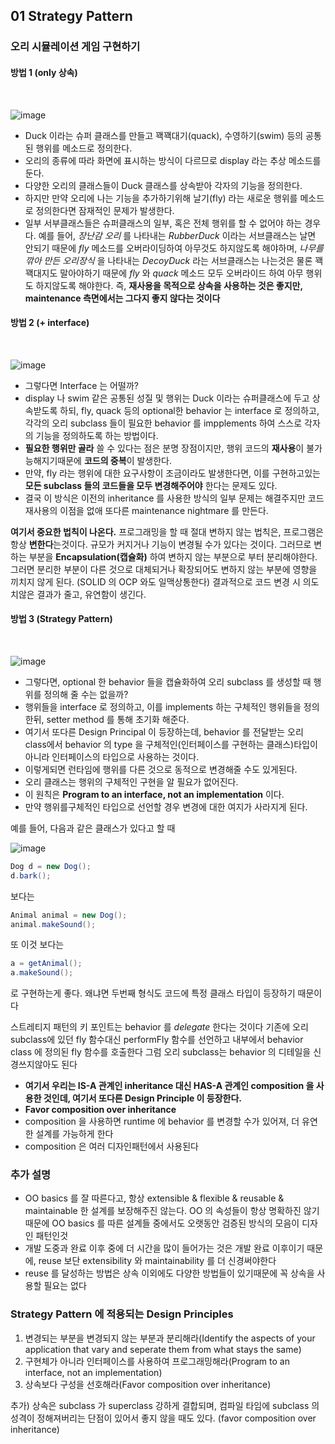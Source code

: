 ## 01 Strategy Pattern


### 오리 시뮬레이션 게임 구현하기
#### 방법 1 (only 상속)
<br/>

![image](https://user-images.githubusercontent.com/7943694/75551365-675d5780-5a77-11ea-8278-2f0c8dbdd635.png)
  - Duck 이라는 슈퍼 클래스를 만들고 꽥꽥대기(quack), 수영하기(swim) 등의 공통된 행위를 메소드로 정의한다. 
  - 오리의 종류에 따라 화면에 표시하는 방식이 다르므로 display 라는 추상 메소드를 둔다. 
  - 다양한 오리의 클래스들이 Duck 클래스를 상속받아 각자의 기능을 정의한다. 
  - 하지만 만약 오리에 나는 기능을 추가하기위해 날기(fly) 라는 새로운 행위를 메소드로 정의한다면 잠재적인 문제가 발생한다. 
  - 일부 서부클래스들은 슈퍼클래스의 일부, 혹은 전체 행위를 할 수 없어야 하는 경우다. 예를 들어, *장난감 오리* 를 나타내는 *RubberDuck* 이라는 서브클래스는 날면 안되기 때문에 *fly* 메소드를 오버라이딩하여 아무것도 하지않도록 해야하며, *나무를 깎아 만든 오리장식* 을 나타내는 *DecoyDuck* 라는 서브클래스는 나는것은 물론 꽥꽥대지도 말아야하기 때문에 *fly* 와 *quack* 메소드 모두 오버라이드 하여 아무 행위도 하지않도록 해야한다. 즉, **재사용을 목적으로 상속을 사용하는 것은 좋지만,  maintenance 측면에서는 그다지 좋지 않다는 것이다**

#### 방법 2 (+ interface)
<br/>

![image](https://user-images.githubusercontent.com/7943694/75551297-3aa94000-5a77-11ea-8947-dd5d9d2c2b74.png)

  - 그렇다면 Interface 는 어떨까?
  - display 나 swim 같은 공통된 성질 및 행위는 Duck 이라는 슈퍼클래스에 두고 상속받도록 하되, fly, quack 등의 optional한 behavior 는 interface 로 정의하고, 각각의 오리 subclass 들이 필요한 behavior 를 impplements 하여 스스로 각자의 기능을 정의하도록 하는 방법이다. 
  - **필요한 행위만 골라** 쓸 수 있다는 점은 분명 장점이지만, 행위 코드의 **재사용**이 불가능해지기때문에 **코드의 중복**이 발생한다. 
  - 만약, fly 라는 행위에 대한 요구사항이 조금이라도 발생한다면, 이를 구현하고있는 **모든 subclass 들의 코드들을 모두 변경해주어야** 한다는 문제도 있다. 
  - 결국 이 방식은 이전의 inheritance 를 사용한 방식의 일부 문제는 해결주지만 코드 재사용의 이점을 없애 또다른 maintenance nightmare 를 만든다.

**여기서 중요한 법칙이 나온다.** 프로그래밍을 할 때 절대 변하지 않는 법칙은, 프로그램은 항상 **변한다**는것이다. 규모가 커지거나 기능이 변경될 수가 있다는 것이다.
그러므로 변하는 부분을 **Encapsulation(캡슐화)** 하여 변하지 않는 부분으로 부터 분리해야한다. 그러면 분리한 부분이 다른 것으로 대체되거나 확장되어도 변하지 않는 부분에 영향을 끼치지 않게 된다. (SOLID 의 OCP 와도 일맥상통한다) 결과적으로 코드 변경 시 의도치않은 결과가 줄고, 유연함이 생긴다.

#### 방법 3 (Strategy Pattern)
<br/>

![image](https://user-images.githubusercontent.com/7943694/75552482-bdcb9580-5a79-11ea-8b5d-46bf763b9bb1.png)

  - 그렇다면, optional 한 behavior 들을 캡슐화하여 오리 subclass 를 생성할 때 행위를 정의해 줄 수는 없을까?
  - 행위들을 interface 로 정의하고, 이를 implements 하는 구체적인 행위들을 정의한뒤, setter method 를 통해 초기화 해준다. 
  - 여기서 또다른 Design Principal 이 등장하는데, behavior 를 전달받는 오리 class에서 behavior 의 type 을 구체적인(인터페이스를 구현하는 클래스)타입이 아니라 인터페이스의 타입으로 사용하는 것이다. 
  - 이렇게되면 런타임에 행위를 다른 것으로 동적으로 변경해줄 수도 있게된다.
  - 오리 클래스는 행위의 구체적인 구현을 알 필요가 없어진다.
  - 이 원칙은 **Program to an interface, not an implementation** 이다.
  - 만약 행위를구체적인 타입으로 선언할 경우 변경에 대한 여지가 사라지게 된다.

예를 들어, 다음과 같은 클래스가 있다고 할 때

![image](https://user-images.githubusercontent.com/7943694/75551549-cfac3900-5a77-11ea-88a2-5a259fc5e7a0.png)

```java
Dog d = new Dog();
d.bark();
```
보다는

```java
Animal animal = new Dog();
animal.makeSound();
```
또 이것 보다는

```java
a = getAnimal();
a.makeSound();
```
로 구현하는게 좋다. 왜냐면 두번째 형식도 코드에 특정 클래스 타입이 등장하기 때문이다

스트레티지 패턴의 키 포인트는 behavior 를 *delegate* 한다는 것이다
기존에 오리 subclass에 있던 fly 함수대신 performFly 함수를 선언하고 내부에서 behavior class 에 정의된 fly 함수를 호출한다
그럼 오리 subclass는 behavior 의 디테일을 신경쓰지않아도 된다

* **여기서 우리는 IS-A 관계인 inheritance 대신 HAS-A 관계인 composition 을 사용한 것인데, 여기서 또다른 Design Principle 이 등장한다.**
* **Favor composition over inheritance**
* composition 을 사용하면 runtime 에 behavior 를 변경할 수가 있어져, 더 유연한 설계를 가능하게 한다
* composition 은 여러 디자인패턴에서 사용된다

### 추가 설명
* OO basics 를 잘 따른다고, 항상 extensible & flexible & reusable & maintainable 한 설계를 보장해주진 않는다. OO 의 속성들이 항상 명확하진 않기때문에 OO basics 를 따른 설계들 중에서도 오랫동안 검증된 방식의 모음이 디자인 패턴인것 
* 개발 도중과 완료 이후 중에 더 시간을 많이 들어가는 것은 개발 완료 이후이기 때문에, reuse 보단 extensibility 와 maintainability 를 더 신경써야한다
* reuse 를 달성하는 방법은 상속 이외에도 다양한 방법들이 있기때문에 꼭 상속을 사용할 필요는 없다

### Strategy Pattern 에 적용되는 Design Principles
1. 변경되는 부분을 변경되지 않는 부분과 분리해라(Identify the aspects of your application that vary and seperate them from what stays the same)
2. 구현체가 아니라 인터페이스를 사용하여 프로그래밍해라(Program to an interface, not an implementation)
3. 상속보다 구성을 선호해라(Favor composition over inheritance)

추가) 상속은 subclass 가 superclass  강하게 결합되며, 컴파일 타임에 subclass 의 성격이 정해져버리는 단점이 있어서 좋지 않을 때도 있다. (favor composition over inheritance)
